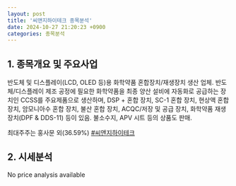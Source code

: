 ```yaml
---
layout: post
title: '씨앤지하이테크 종목분석'
date: 2024-10-27 21:20:23 +0900
categories: 종목분석
---
```


## 1. 종목개요 및 주요사업

반도체 및 디스플레이(LCD, OLED 등)용 화학약품 혼합장치/재생장치 생산 업체. 반도체/디스플레이 제조 공정에 필요한 화학약품을 최종 양산 설비에 자동화로 공급하는 장치인 CCSS를 주요제품으로 생산하며, DSP + 혼합 장치, SC-1 혼합 장치, 현상액 혼합 장치, 암모니아수 혼합 장치, 불산 혼합 장치, ACQC/저장 및 공급 장치, 화학약품 재생 장치(DPF & DDS-11) 등이 있음. 불소수지, APV 시트 등의 상품도 판매. 

최대주주는 홍사문 외(36.59%)
[#씨앤지하이테크](#)

## 2. 시세분석

No price analysis available
